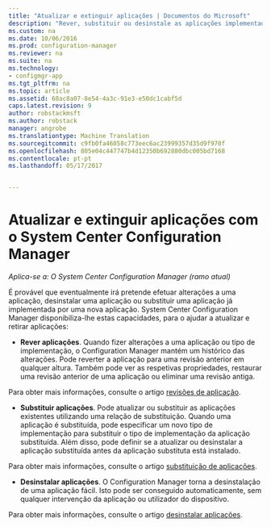 ```yaml
---
title: "Atualizar e extinguir aplicações | Documentos do Microsoft"
description: "Rever, substituir ou desinstale as aplicações implementadas utilizando o System Center Configuration Manager."
ms.custom: na
ms.date: 10/06/2016
ms.prod: configuration-manager
ms.reviewer: na
ms.suite: na
ms.technology:
- configmgr-app
ms.tgt_pltfrm: na
ms.topic: article
ms.assetid: 68ac8a07-8e54-4a3c-91e3-e50dc1cabf5d
caps.latest.revision: 9
author: robstackmsft
ms.author: robstack
manager: angrobe
ms.translationtype: Machine Translation
ms.sourcegitcommit: c9fb0fa46058c773eec6ac23999357d35d9f970f
ms.openlocfilehash: 805e04c447747b4d12350b692880dbc005bd7168
ms.contentlocale: pt-pt
ms.lasthandoff: 05/17/2017


---
```

# <a name="update-and-retire-applications-with-system-center-configuration-manager"></a>Atualizar e extinguir aplicações com o System Center Configuration Manager

*Aplica-se a: O System Center Configuration Manager (ramo atual)*


É provável que eventualmente irá pretende efetuar alterações a uma aplicação, desinstalar uma aplicação ou substituir uma aplicação já implementada por uma nova aplicação. System Center Configuration Manager disponibiliza-lhe estas capacidades, para o ajudar a atualizar e retirar aplicações:  

-   **Rever aplicações**. Quando fizer alterações a uma aplicação ou tipo de implementação, o Configuration Manager mantém um histórico das alterações. Pode reverter a aplicação para uma revisão anterior em qualquer altura. Também pode ver as respetivas propriedades, restaurar uma revisão anterior de uma aplicação ou eliminar uma revisão antiga.  

  Para obter mais informações, consulte o artigo [revisões de aplicação](revise-and-supersede-applications.md#application-revisions).  

-   **Substituir aplicações**. Pode atualizar ou substituir as aplicações existentes utilizando uma relação de substituição. Quando uma aplicação é substituída, pode especificar um novo tipo de implementação para substituir o tipo de implementação da aplicação substituída. Além disso, pode definir se a atualizar ou desinstalar a aplicação substituída antes da aplicação substituta está instalado.  

  Para obter mais informações, consulte o artigo [substituição de aplicações](revise-and-supersede-applications.md#application-supersedence).  

-   **Desinstalar aplicações**. O Configuration Manager torna a desinstalação de uma aplicação fácil. Isto pode ser conseguido automaticamente, sem qualquer intervenção da aplicação ou utilizador do dispositivo.  

  Para obter mais informações, consulte o artigo [desinstalar aplicações](uninstall-applications.md).  

